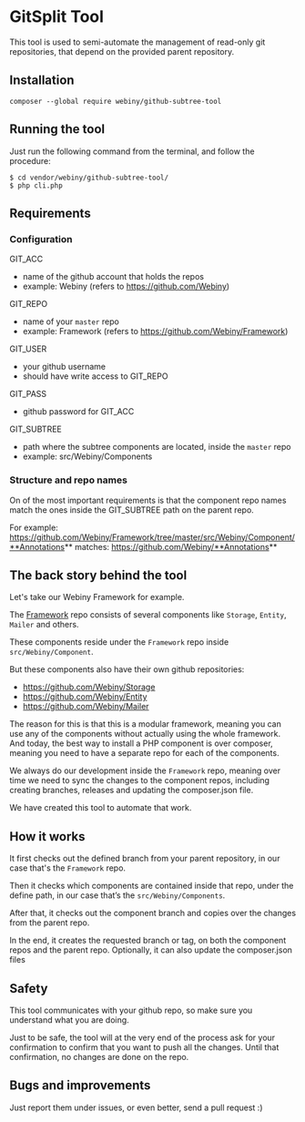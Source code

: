 GitSplit Tool
===================

This tool is used to semi-automate the management of read-only git repositories,
that depend on the provided parent repository.

## Installation

```
composer --global require webiny/github-subtree-tool
```

## Running the tool

Just run the following command from the terminal, and follow the procedure:
```
$ cd vendor/webiny/github-subtree-tool/
$ php cli.php
```
## Requirements

### Configuration

GIT_ACC
- name of the github account that holds the repos
- example: Webiny (refers to https://github.com/Webiny)

GIT_REPO
- name of your `master` repo
- example: Framework (refers to https://github.com/Webiny/Framework)

GIT_USER
- your github username
- should have write access to GIT_REPO

GIT_PASS
- github password for GIT_ACC

GIT_SUBTREE
- path where the subtree components are located, inside the `master` repo
- example: src/Webiny/Components

### Structure and repo names

On of the most important requirements is that the component repo names match the ones inside the GIT_SUBTREE path on the parent repo.

For example: https://github.com/Webiny/Framework/tree/master/src/Webiny/Component/**Annotations**
matches: https://github.com/Webiny/**Annotations**


## The back story behind the tool

Let's take our Webiny Framework for example.

The [Framework](https://githuh.com/webiny/framework) repo consists of several components like `Storage`, `Entity`, `Mailer` and others.

These components reside under the `Framework` repo inside `src/Webiny/Component`.

But these components also have their own github repositories:

- https://github.com/Webiny/Storage
- https://github.com/Webiny/Entity
- https://github.com/Webiny/Mailer

The reason for this is that this is a modular framework, meaning you can use
any of the components without actually using the whole framework. And today, the best way to install a PHP component is over composer, meaning you need to have a separate repo for each of the components.

We always do our development inside the `Framework` repo, meaning over time we need to sync the changes to the component repos, including creating branches, releases and updating the composer.json file.

We have created this tool to automate that work.

## How it works

It first checks out the defined branch from your parent repository, in our case that's the `Framework` repo.

Then it checks which components are contained inside that repo, under the define path, in our case that’s the `src/Webiny/Components`.

After that, it checks out the component branch and copies over the changes from the parent repo.

In the end, it creates the requested branch or tag, on both the component repos and the parent repo.
Optionally, it can also update the composer.json files

## Safety

This tool communicates with your github repo, so make sure you understand what you are doing.

Just to be safe, the tool will at the very end of the process ask for your confirmation to confirm that you want to push all the changes. Until that confirmation, no changes are done on the repo.

## Bugs and improvements

Just report them under issues, or even better, send a pull request :)
